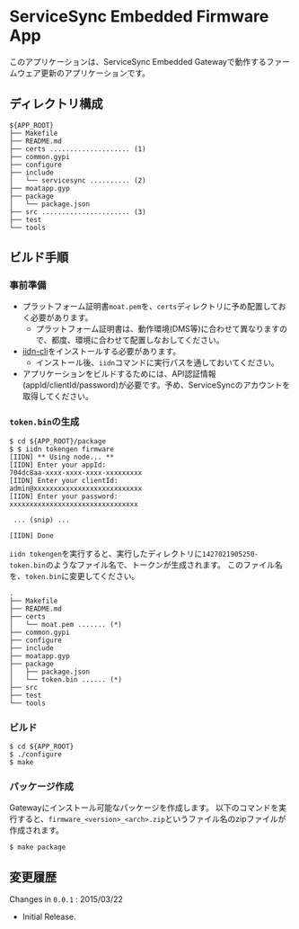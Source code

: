 ServiceSync Embedded Firmware App
===

このアプリケーションは、ServiceSync Embedded Gatewayで動作するファームウェア更新のアプリケーションです。

## ディレクトリ構成

```
${APP_ROOT}
├── Makefile
├── README.md
├── certs .................... (1)
├── common.gypi
├── configure
├── include
│   └── servicesync .......... (2)
├── moatapp.gyp
├── package
│   └── package.json
├── src ...................... (3)
├── test
└── tools
```

## ビルド手順

### 事前準備

* プラットフォーム証明書`moat.pem`を、`certs`ディレクトリに予め配置しておく必要があります。
  * プラットフォーム証明書は、動作環境(DMS等)に合わせて異なりますので、都度、環境に合わせて配置しなおしてください。
* [iidn-cli](https://github.com/inventit/iidn-cli)をインストールする必要があります。
  * インストール後、`iidn`コマンドに実行パスを通しておいてください。
* アプリケーションをビルドするためには、API認証情報(appId/clientId/password)が必要です。予め、ServiceSyncのアカウントを取得してください。

### `token.bin`の生成

```
$ cd ${APP_ROOT}/package
$ $ iidn tokengen firmware
[IIDN] ** Using node... **
[IIDN] Enter your appId:
704dc8aa-xxxx-xxxx-xxxx-xxxxxxxxx
[IIDN] Enter your clientId:
admin@xxxxxxxxxxxxxxxxxxxxxxxxxxx
[IIDN] Enter your password:
xxxxxxxxxxxxxxxxxxxxxxxxxxxxxxxx

 ... (snip) ...

[IIDN] Done
```

`iidn tokengen`を実行すると、実行したディレクトリに`1427021905250-token.bin`のようなファイル名で、トークンが生成されます。
このファイル名を、`token.bin`に変更してください。

```
.
├── Makefile
├── README.md
├── certs
│   └── moat.pem ....... (*)
├── common.gypi
├── configure
├── include
├── moatapp.gyp
├── package
│   ├── package.json
│   └── token.bin ...... (*)
├── src
├── test
└── tools
```

### ビルド

```
$ cd ${APP_ROOT}
$ ./configure
$ make
```

### パッケージ作成

Gatewayにインストール可能なパッケージを作成します。
以下のコマンドを実行すると、`firmware_<version>_<arch>.zip`というファイル名のzipファイルが作成されます。

```
$ make package
```

## 変更履歴

Changes in `0.0.1` : 2015/03/22

* Initial Release.
